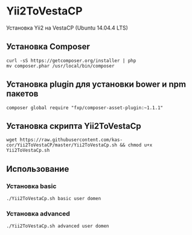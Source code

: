 # Yii2ToVestaCP
Установка Yii2 на VestaCP (Ubuntu 14.04.4 LTS)

## Установка Composer
```
curl -sS https://getcomposer.org/installer | php
mv composer.phar /usr/local/bin/composer
```

## Установка plugin для установки bower и npm пакетов
```
composer global require "fxp/composer-asset-plugin:~1.1.1"
```

## Установка скрипта Yii2ToVestaCp
```
wget https://raw.githubusercontent.com/kas-cor/Yii2ToVestaCP/master/Yii2ToVestaCp.sh && chmod u+x Yii2ToVestaCp.sh
```

## Использование

### Установка basic
```
./Yii2ToVestaCp.sh basic user domen
```

### Установка advanced
```
./Yii2ToVestaCp.sh advanced user domen
```
